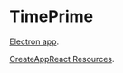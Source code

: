 # TimePrime

[Electron app](https://medium.freecodecamp.org/heres-how-i-created-a-markdown-app-with-electron-and-react-1e902f8601ca).

[CreateAppReact Resources](https://github.com/facebookincubator/create-react-app/blob/master/packages/react-scripts/template/README.md).
